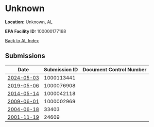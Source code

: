 # Unknown

**Location:** Unknown, AL

**EPA Facility ID:** 100000177168

[Back to AL Index](../../index.md)

## Submissions

| Date | Submission ID | Document Control Number |
|------|--------------|-------------------------|
| [2024-05-03](submissions/1000113441.md) | 1000113441 |  |
| [2019-05-06](submissions/1000076908.md) | 1000076908 |  |
| [2014-05-14](submissions/1000042118.md) | 1000042118 |  |
| [2009-06-01](submissions/1000002969.md) | 1000002969 |  |
| [2004-06-18](submissions/33403.md) | 33403 |  |
| [2001-11-19](submissions/24609.md) | 24609 |  |
